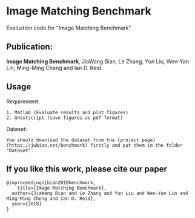# Image Matching Benchmark
Evaluation code for "Image Matching Benchmark"

## Publication:

**Image Matching Benchmark**, JiaWang Bian, Le Zhang, Yun Liu, Wen-Yan Lin, Ming-Ming Cheng and Ian D. Reid.


## Usage

Requirement:

    1. Matlab (Evaluate results and plot figures)
    2. Ghostscript (save figures as pdf format)


Dataset:

    You should download the dataset from the [project page](https://jwbian.net/benchmark) firstly and put them in the folder "Dataset".



## If you like this work, please cite our paper
	@inproceedings{bian2018benchmark,
 	    title={Image Matching Benchmark},
      author={JiaWang Bian and Le Zhang and Yun Liu and Wen-Yan Lin and Ming-Ming Cheng and Ian D. Reid},
      year={2018}
	}




